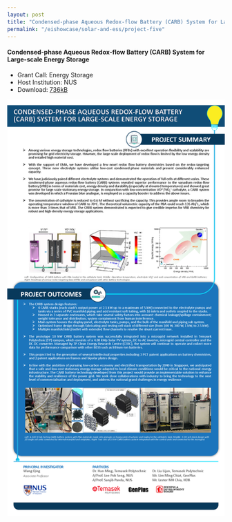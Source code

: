 ```yaml
---
layout: post
title: "Condensed-phase Aqueous Redox-flow Battery (CARB) System for Large-scale Energy Storage"
permalink: "/eishowcase/solar-and-ess/project-five"
---
```

#### Condensed-phase Aqueous Redox-flow Battery (CARB) System for Large-scale Energy Storage
* Grant Call: Energy Storage
* Host Institution: NUS
* Download: [736kB](/files/showcase/solar_ess_05.pdf)

![Condensed-phase Aqueous Redox-flow Battery (CARB) System for Large-scale Energy Storage](/images/showcase/solar_ess_05.png)